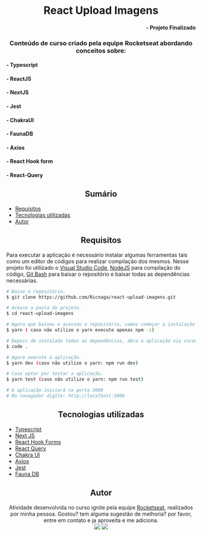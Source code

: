 # <div align="center"> React Upload Imagens </div>

#### <div align="right">- Projeto Finalizado <div>

### <div align="center"> Conteúdo de curso criado pela equipe Rocketseat abordando conceitos sobre: </div>

#### - Typescript
#### - ReactJS
#### - NextJS
#### - Jest
#### - ChakraUI
#### - FaunaDB
#### - Axios
#### - React Hook form
#### - React-Query

## <div align="center"> Sumário </div>
<!--ts-->
   - [Requisitos](#<div-align="center">Requisitos</div>)
   - [Tecnologias utilizadas](#<div-align="center">Tecnologias-utilizadas</div>)
   - [Autor](#<div-align="center">Autor</div>)
<!--te-->
## <div align="center">Requisitos</div>
Para executar a aplicação é necessário instalar algumas ferramentas tais como um editor de códigos para realizar compilação dos mesmos. Nesse projeto foi utilizado o [Visual Studio Code](https://code.visualstudio.com/), [NodeJS](https://nodejs.org/en/) para compilação do código, [Git Bash](https://gitforwindows.org/) para baixar o repositório e baixar todas as dependências necessárias.

```bash
# Baixe o repositório.
$ git clone https://github.com/Ricnaga/react-upload-imagens.git

# Acesse a pasta do projeto.
$ cd react-upload-imagens

# Agora que baixou e acessou o repositório, vamos começar a instalação das dependências.
$ yarn ( caso não utilize o yarn execute apenas npm -i)

# Depois de instalado todas as dependências, abra a aplicação via vscode
$ code .

# Agore execute a aplicação.
$ yarn dev (caso não utilize o yarn: npm run dev)

# Caso optar por testar a aplicação.
$ yarn test (caso não utilize o yarn: npm run test)

# A aplicação iniciará na porta 3000
# No navegador digite: http://localhost:3000
```

##  <div align="center">Tecnologias utilizadas</div>
- [Typescript](https://www.typescriptlang.org/)
- [Next JS](https://nextjs.org/)
- [React Hook Forms](https://react-hook-form.com/)
- [React Query](https://react-query.tanstack.com/)
- [Chakra UI](https://chakra-ui.com/)
- [Axios](https://axios-http.com/docs/intro)
- [Jest](https://jestjs.io/)
- [Fauna DB](https://fauna.com/)


## <div align="center">Autor</div>
<div align="center">Atividade desenvolvida no curso ignite pela equipe <a href="https://rocketseat.com.br/">Rocketseat</a>, realizados por minha pessoa.
Gostou? tem alguma sugestão de melhoria? por favor, entre em contato e ja aproveita e me adiciona.<br>
<a href="https://www.linkedin.com/in/ricardo-nagatomy"><img src="https://img.shields.io/badge/-RicardoNaga-blue?style=flat-square&logo=Linkedin&logoColor=white"></a>
<a href="https://app.rocketseat.com.br/me/ricardo-nagatomy"><img src="https://img.shields.io/badge/-Rocketseat-000?style=flat-square&logo=&logoColor=white"></a>
</div>
